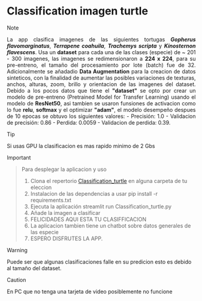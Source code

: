 # Classification imagen turtle

> [!NOTE]
> <div align="justify"> La app clasifica imagenes de las siguientes tortugas <i><b>Gopherus flavomarginatus</b></i>, <i><b>Terrapene coahuila</b></i>, <i><b>Trachemys scripta</b></i> y <i><b>Kinosternon flavescens</b></i>. Usa un <b>dataset</b> para cada una de las clases (especie) de ~ 201 - 300 imagenes, las imagenes se redimensionaron a <b>224 x 224</b>, para su pre-entreno, el tamaño del procesamiento por lote (batch) fue de 32. Adicionalmente se añadadio <b>Data Augmentation</b> para la creacion de datos sinteticos, con la finalidad de aumentar las posibles variaciones de texturas, anchos, alturas, zoom, brillo y orientacion de las imagenes del dataset. Debido a los pocos datos que tiene el <b>"dataset"</b> se opto por crear un modelo de pre-entreno (Pretrained Model for Transfer Learning) usando el modelo de <b>ResNet50</b>, asi tambien se usaron funsiones de activacion como lo fue <b>relu</b>, <b>softmax</b> y el optimizar <b>"adam"</b>, el modelo desempeño despues de 10 epocas se obtuvo los siguientes valores:  - Precisión: 1.0 - Validacion de precisión: 0.86 - Perdida: 0.0059 - Validacion de perdida: 0.39.</div> 

> [!TIP]
> Si usas GPU la clasificacion es mas rapido minimo de 2 Gbs

> [!IMPORTANT]  
> >Para desplegar la aplicacion y uso
> >  1. Clona el repertorio [Classification_turtle](https://github.com/Br1Rdz/Classification_turtle.git) en alguna carpeta de tu eleccion
> > 2. Instalacion de las dependencias a usar pip install -r requirements.txt
> > 3. Ejecuta la aplicación streamlit run Classification_turtle.py
> > 4. Añade la imagen a clasificar
> > 5. FELICIDADES AQUI ESTA TU CLASIFFICACION
> > 6. La aplicacion tambien tiene un chatbot sobre datos generales de las especie
> > 7. ESPERO DISFRUTES LA APP.

> [!WARNING]  
> Puede ser que algunas clasificaciones falle en su predicion esto es debido al tamaño del dataset.

> [!CAUTION]
> En PC que no tenga una tarjeta de video posiblemente no funcione
